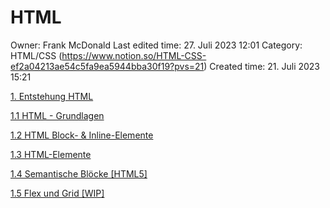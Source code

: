 # HTML

Owner: Frank McDonald
Last edited time: 27. Juli 2023 12:01
Category: HTML/CSS (https://www.notion.so/HTML-CSS-ef2a04213ae54c5fa9ea5944bba30f19?pvs=21)
Created time: 21. Juli 2023 15:21

[1. Entstehung HTML](HTML%20d4b2e25c898f4e1f8a736b8950544ca5/1%20Entstehung%20HTML%20ab5a49e5d34d43af9f5898f5d2b974ed.md)

[1.1 HTML - Grundlagen](HTML%20d4b2e25c898f4e1f8a736b8950544ca5/1%201%20HTML%20-%20Grundlagen%20688156bb56bf4e978a49b6c361b44a74.md)

[1.2 HTML Block- & Inline-Elemente](HTML%20d4b2e25c898f4e1f8a736b8950544ca5/1%202%20HTML%20Block-%20&%20Inline-Elemente%20130086a7afa348c4b37e65e72554d7b4.md)

[1.3 HTML-Elemente](HTML%20d4b2e25c898f4e1f8a736b8950544ca5/1%203%20HTML-Elemente%202282c600937947c7a55f91caeb57e674.md)

[1.4 Semantische Blöcke [HTML5]](HTML%20d4b2e25c898f4e1f8a736b8950544ca5/1%204%20Semantische%20Blo%CC%88cke%20%5BHTML5%5D%2064137b334d7c4afc85dcc489e6cffcb7.md)

[1.5 Flex und Grid [WIP]](HTML%20d4b2e25c898f4e1f8a736b8950544ca5/1%205%20Flex%20und%20Grid%20%5BWIP%5D%206153a2aade694f749d07a9daca1250b3.md)